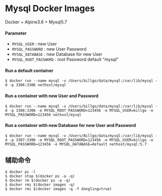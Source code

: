 # Mysql Docker Images

Docker + Alpine3.6 + Mysql5.7

#### Parameter
- `MYSQL_USER` : new User
- `MYSQL_PASSWORD` : new User Password
- `MYSQL_DATABASE` : new Database for new User
- `MYSQL_ROOT_PASSWORD` : root Password default "mysql"

#### Run a default container
```
$ docker run --name mysql -v /Users/billgo/data/mysql:/var/lib/mysql -d -p 3306:3306 nethost/mysql
```

#### Run a container with new User and Password
```
$ docker run --name mysql -v /Users/billgo/data/mysql:/var/lib/mysql -d -p 3306:3306 -e MYSQL_ROOT_PASSWORD=123456 -e MYSQL_USER=billgo -e MYSQL_PASSWORD=123456 nethost/mysql
```

#### Run a container with new Database for new User and Password
```
$ docker run --name mysql -v /Users/Billgo/data/mysql:/var/lib/mysql -d -p 3307:3306 -e MYSQL_ROOT_PASSWORD=123456 -e MYSQL_USER=billgo -e MYSQL_PASSWORD=123456 -e MYSQL_DATABASE=default nethost/mysql:5.7
```

## 辅助命令
```
$ docker ps -l
$ docker stop $(docker ps -a -q)
$ docker rm $(docker ps -a -q)
$ docker rmi $(docker images -q)
$ docker rmi $(docker images -q -f dangling=true)
```